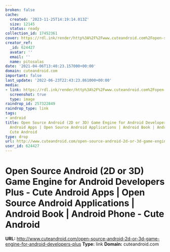 ```yaml
---
broken: false
cache:
  created: '2023-11-25T14:19:14.013Z'
  size: 12145
  status: ready
collection_id: 17452361
cover: https://rdl.ink/render/http%3A%2F%2Fwww.cuteandroid.com%2Fopen-source-android-2d-or-3d-game-engine-for-android-developers-plus
creator_ref:
  _id: 624427
  avatar: ''
  email: ''
  name: pitosalas
date: '2021-04-06T13:40:23.157000+00:00'
domain: cuteandroid.com
important: false
last_update: '2022-06-23T22:43:23.861000+00:00'
media:
- link: https://rdl.ink/render/http%3A%2F%2Fwww.cuteandroid.com%2Fopen-source-android-2d-or-3d-game-engine-for-android-developers-plus
  screenshot: true
  type: image
raindrop_id: 257322849
raindrop_type: link
tags:
- android
title: Open Source Android (2D or 3D) Game Engine for Android Developers Plus - Cute
  Android Apps | Open Source Android Applications | Android Book | Android Phone -
  Cute Android
type: drop
url: http://www.cuteandroid.com/open-source-android-2d-or-3d-game-engine-for-android-developers-plus
user_id: 624427
---
```


# Open Source Android (2D or 3D) Game Engine for Android Developers Plus - Cute Android Apps | Open Source Android Applications | Android Book | Android Phone - Cute Android

**URL:** http://www.cuteandroid.com/open-source-android-2d-or-3d-game-engine-for-android-developers-plus
**Type:** link
**Domain:** cuteandroid.com
